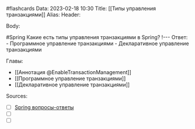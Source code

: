 #flashcards
Data: 2023-02-18 10:30
Title: [[Типы управления транзакциями]]
Alias:
Header:




Body:



#Spring 
Какие есть типы управления транзакциями в Spring?
!---
Ответ:
	- Программное управление транзакциями
	- Декларативное управление транзакциями
<!--SR:!2023-11-04,10,390-->






Главы:
- [[Аннотация @EnableTransactionManagement]]
- [[Программное управление транзакциями]]
- [[Декларативное управление транзакциями]]


Sources:
- [ ] [Spring вопросы-ответы](https://docs.google.com/document/d/1eFbKDhPfud_Kj07jHhj-OmZuEfHYWe4HaLUW4pRkZ9U/edit#heading=h.26f0p2oxn1f9)
- [ ] []()
- [ ] []()
